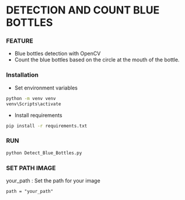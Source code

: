 # DETECTION AND COUNT BLUE BOTTLES

### FEATURE
- Blue bottles detection with OpenCV
- Count the blue bottles based on the circle at the mouth of the bottle.

### Installation
- Set environment variables
```bash
python -m venv venv
venv\Scripts\activate
```
- Install requirements
```bash
pip install -r requirements.txt
```

### RUN
``` bash
python Detect_Blue_Bottles.py
```

### SET PATH IMAGE 
your_path : Set the path for your image
```
path = "your_path"
```
